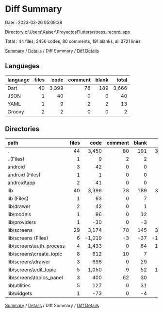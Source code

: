 # Diff Summary

Date : 2023-03-26 05:09:38

Directory c:\\Users\\Kaiser\\ProyectosFlutters\\stress_record_app

Total : 44 files,  3450 codes, 80 comments, 191 blanks, all 3721 lines

[Summary](results.md) / [Details](details.md) / Diff Summary / [Diff Details](diff-details.md)

## Languages
| language | files | code | comment | blank | total |
| :--- | ---: | ---: | ---: | ---: | ---: |
| Dart | 40 | 3,399 | 78 | 189 | 3,666 |
| JSON | 1 | 40 | 0 | 0 | 40 |
| YAML | 1 | 9 | 2 | 2 | 13 |
| Groovy | 2 | 2 | 0 | 0 | 2 |

## Directories
| path | files | code | comment | blank | total |
| :--- | ---: | ---: | ---: | ---: | ---: |
| . | 44 | 3,450 | 80 | 191 | 3,721 |
| . (Files) | 1 | 9 | 2 | 2 | 13 |
| android | 3 | 42 | 0 | 0 | 42 |
| android (Files) | 1 | 1 | 0 | 0 | 1 |
| android\\app | 2 | 41 | 0 | 0 | 41 |
| lib | 40 | 3,399 | 78 | 189 | 3,666 |
| lib (Files) | 1 | 63 | 0 | 7 | 70 |
| lib\\drawer | 2 | 42 | 0 | 1 | 43 |
| lib\\models | 1 | 96 | 0 | 12 | 108 |
| lib\\providers | 1 | -30 | 0 | -3 | -33 |
| lib\\screens | 29 | 3,174 | 78 | 145 | 3,397 |
| lib\\screens (Files) | 6 | -1,019 | -3 | -37 | -1,059 |
| lib\\screens\\auth_process | 4 | 1,433 | 0 | 64 | 1,497 |
| lib\\screens\\create_topic | 8 | 612 | 10 | 7 | 629 |
| lib\\screens\\drawer | 3 | 698 | 0 | 29 | 727 |
| lib\\screens\\edit_topic | 5 | 1,050 | 9 | 52 | 1,111 |
| lib\\screens\\topics_panel | 3 | 400 | 62 | 30 | 492 |
| lib\\utilities | 5 | 127 | 0 | 31 | 158 |
| lib\\widgets | 1 | -73 | 0 | -4 | -77 |

[Summary](results.md) / [Details](details.md) / Diff Summary / [Diff Details](diff-details.md)